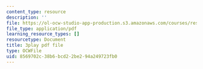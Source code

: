 ```yaml
---
content_type: resource
description: ''
file: https://ol-ocw-studio-app-production.s3.amazonaws.com/courses/res-9-003-brains-minds-and-machines-summer-course-summer-2015/8569702c38b6bcd22be294a249723fb0_1kel8U86EVE.pdf
file_type: application/pdf
learning_resource_types: []
resourcetype: Document
title: 3play pdf file
type: OCWFile
uid: 8569702c-38b6-bcd2-2be2-94a249723fb0
---
```

